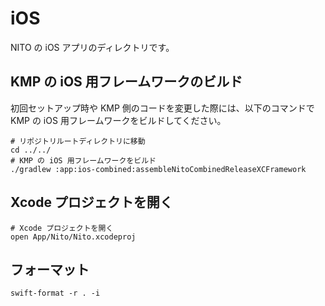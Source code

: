 # iOS

NITO の iOS アプリのディレクトリです。

## KMP の iOS 用フレームワークのビルド

初回セットアップ時や KMP 側のコードを変更した際には、以下のコマンドで KMP の iOS 用フレームワークをビルドしてください。

```shell
# リポジトリルートディレクトリに移動
cd ../../
# KMP の iOS 用フレームワークをビルド
./gradlew :app:ios-combined:assembleNitoCombinedReleaseXCFramework
```

## Xcode プロジェクトを開く

```shell
# Xcode プロジェクトを開く
open App/Nito/Nito.xcodeproj
```

## フォーマット

```shell
swift-format -r . -i
```
